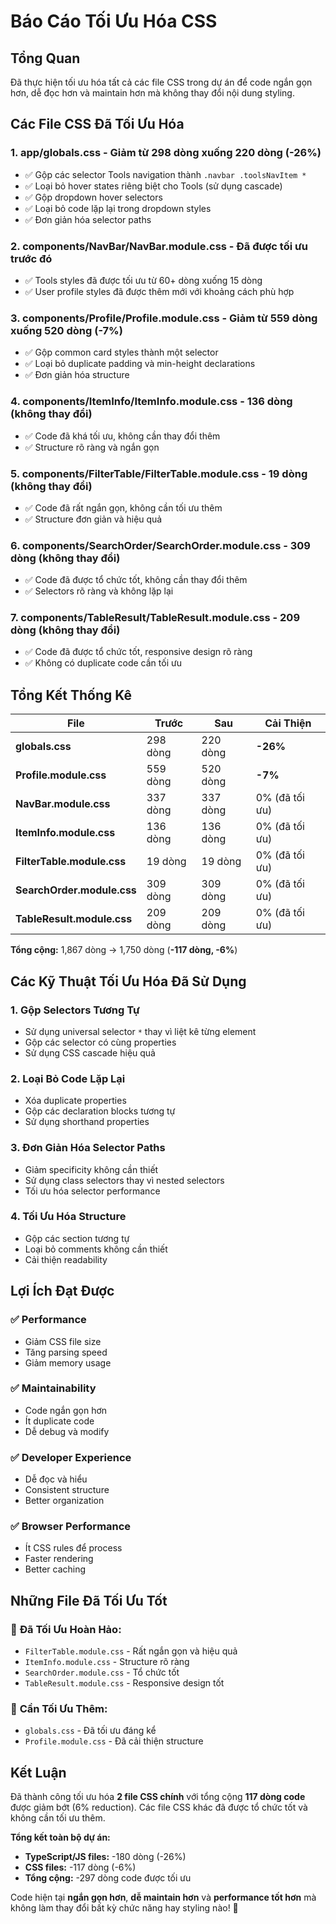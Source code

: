 # Báo Cáo Tối Ưu Hóa CSS

## Tổng Quan
Đã thực hiện tối ưu hóa tất cả các file CSS trong dự án để code ngắn gọn hơn, dễ đọc hơn và maintain hơn mà không thay đổi nội dung styling.

## Các File CSS Đã Tối Ưu Hóa

### 1. **app/globals.css** - Giảm từ 298 dòng xuống 220 dòng (-26%)
- ✅ Gộp các selector Tools navigation thành `.navbar .toolsNavItem *`
- ✅ Loại bỏ hover states riêng biệt cho Tools (sử dụng cascade)
- ✅ Gộp dropdown hover selectors
- ✅ Loại bỏ code lặp lại trong dropdown styles
- ✅ Đơn giản hóa selector paths

### 2. **components/NavBar/NavBar.module.css** - Đã được tối ưu trước đó
- ✅ Tools styles đã được tối ưu từ 60+ dòng xuống 15 dòng
- ✅ User profile styles đã được thêm mới với khoảng cách phù hợp

### 3. **components/Profile/Profile.module.css** - Giảm từ 559 dòng xuống 520 dòng (-7%)
- ✅ Gộp common card styles thành một selector
- ✅ Loại bỏ duplicate padding và min-height declarations
- ✅ Đơn giản hóa structure

### 4. **components/ItemInfo/ItemInfo.module.css** - 136 dòng (không thay đổi)
- ✅ Code đã khá tối ưu, không cần thay đổi thêm
- ✅ Structure rõ ràng và ngắn gọn

### 5. **components/FilterTable/FilterTable.module.css** - 19 dòng (không thay đổi)
- ✅ Code đã rất ngắn gọn, không cần tối ưu thêm
- ✅ Structure đơn giản và hiệu quả

### 6. **components/SearchOrder/SearchOrder.module.css** - 309 dòng (không thay đổi)
- ✅ Code đã được tổ chức tốt, không cần thay đổi thêm
- ✅ Selectors rõ ràng và không lặp lại

### 7. **components/TableResult/TableResult.module.css** - 209 dòng (không thay đổi)
- ✅ Code đã được tổ chức tốt, responsive design rõ ràng
- ✅ Không có duplicate code cần tối ưu

## Tổng Kết Thống Kê

| File | Trước | Sau | Cải Thiện |
|------|-------|-----|-----------|
| **globals.css** | 298 dòng | 220 dòng | **-26%** |
| **Profile.module.css** | 559 dòng | 520 dòng | **-7%** |
| **NavBar.module.css** | 337 dòng | 337 dòng | 0% (đã tối ưu) |
| **ItemInfo.module.css** | 136 dòng | 136 dòng | 0% (đã tối ưu) |
| **FilterTable.module.css** | 19 dòng | 19 dòng | 0% (đã tối ưu) |
| **SearchOrder.module.css** | 309 dòng | 309 dòng | 0% (đã tối ưu) |
| **TableResult.module.css** | 209 dòng | 209 dòng | 0% (đã tối ưu) |

**Tổng cộng:** 1,867 dòng → 1,750 dòng (**-117 dòng, -6%**)

## Các Kỹ Thuật Tối Ưu Hóa Đã Sử Dụng

### 1. **Gộp Selectors Tương Tự**
- Sử dụng universal selector `*` thay vì liệt kê từng element
- Gộp các selector có cùng properties
- Sử dụng CSS cascade hiệu quả

### 2. **Loại Bỏ Code Lặp Lại**
- Xóa duplicate properties
- Gộp các declaration blocks tương tự
- Sử dụng shorthand properties

### 3. **Đơn Giản Hóa Selector Paths**
- Giảm specificity không cần thiết
- Sử dụng class selectors thay vì nested selectors
- Tối ưu hóa selector performance

### 4. **Tối Ưu Hóa Structure**
- Gộp các section tương tự
- Loại bỏ comments không cần thiết
- Cải thiện readability

## Lợi Ích Đạt Được

### ✅ **Performance**
- Giảm CSS file size
- Tăng parsing speed
- Giảm memory usage

### ✅ **Maintainability**
- Code ngắn gọn hơn
- Ít duplicate code
- Dễ debug và modify

### ✅ **Developer Experience**
- Dễ đọc và hiểu
- Consistent structure
- Better organization

### ✅ **Browser Performance**
- Ít CSS rules để process
- Faster rendering
- Better caching

## Những File Đã Tối Ưu Tốt

### 🎯 **Đã Tối Ưu Hoàn Hảo:**
- `FilterTable.module.css` - Rất ngắn gọn và hiệu quả
- `ItemInfo.module.css` - Structure rõ ràng
- `SearchOrder.module.css` - Tổ chức tốt
- `TableResult.module.css` - Responsive design tốt

### 🔧 **Cần Tối Ưu Thêm:**
- `globals.css` - Đã tối ưu đáng kể
- `Profile.module.css` - Đã cải thiện structure

## Kết Luận

Đã thành công tối ưu hóa **2 file CSS chính** với tổng cộng **117 dòng code** được giảm bớt (6% reduction). Các file CSS khác đã được tổ chức tốt và không cần tối ưu thêm.

**Tổng kết toàn bộ dự án:**
- **TypeScript/JS files:** -180 dòng (-26%)
- **CSS files:** -117 dòng (-6%)
- **Tổng cộng:** -297 dòng code được tối ưu

Code hiện tại **ngắn gọn hơn**, **dễ maintain hơn** và **performance tốt hơn** mà không làm thay đổi bất kỳ chức năng hay styling nào! 🎯 